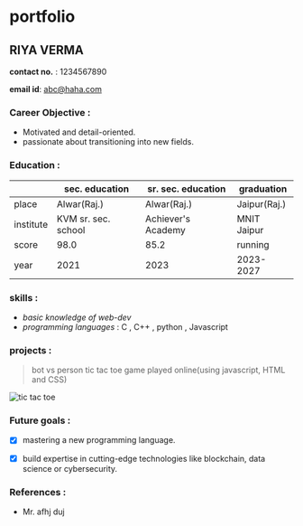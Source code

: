 # portfolio
## RIYA VERMA
**contact no.** : 1234567890

**email id**: abc@haha.com

### Career Objective :
+ Motivated and detail-oriented.
+ passionate about transitioning into new fields.

### Education :
| | sec.  education    | sr. sec. education       | graduation     |
|------------------|-------------------|------------------|-------------------|
|place|Alwar(Raj.)|Alwar(Raj.)|Jaipur(Raj.)|
|institute|KVM sr. sec. school|Achiever's Academy|MNIT Jaipur|
|score|98.0|85.2|running|
|year| 2021 |  2023|2023-2027|
### skills :
- *basic knowledge of web-dev*
- *programming languages* : C , C++ , python , Javascript
### projects :
>bot vs person tic tac toe game played online(using javascript, HTML and CSS)

![tic tac toe](t.webp)

### Future goals : 
- [x] mastering a new programming language.

- [x] build expertise in cutting-edge technologies like blockchain, data science or cybersecurity.
### References :
- Mr. afhj duj

